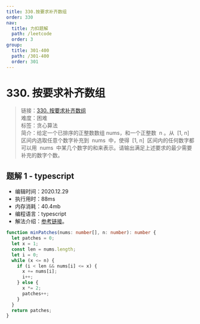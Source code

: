 ```yaml
---
title: 330.按要求补齐数组
order: 330
nav:
  title: 力扣题解
  path: /leetcode
  order: 3
group:
  title: 301-400
  path: /301-400
  order: 301
---
```


# 330. 按要求补齐数组

> 链接：[330. 按要求补齐数组](https://leetcode-cn.com/problems/patching-array/)  
> 难度：困难  
> 标签：贪心算法  
> 简介：给定一个已排序的正整数数组 nums，和一个正整数  n 。从  [1, n]  区间内选取任意个数字补充到  nums  中，使得  [1, n]  区间内的任何数字都可以用  nums  中某几个数字的和来表示。请输出满足上述要求的最少需要补充的数字个数。

## 题解 1 - typescript

- 编辑时间：2020.12.29
- 执行用时：88ms
- 内存消耗：40.4mb
- 编程语言：typescript
- 解法介绍：[参考链接](https://leetcode-cn.com/problems/patching-array/solution/an-yao-qiu-bu-qi-shu-zu-by-leetcode-solu-klp1/)。

```typescript
function minPatches(nums: number[], n: number): number {
  let patches = 0;
  let x = 1;
  const len = nums.length;
  let i = 0;
  while (x <= n) {
    if (i < len && nums[i] <= x) {
      x += nums[i];
      i++;
    } else {
      x *= 2;
      patches++;
    }
  }
  return patches;
}
```
